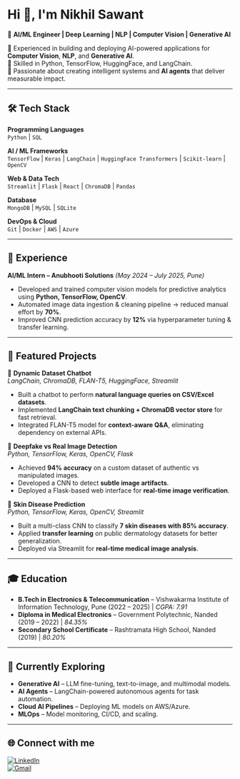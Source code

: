 # Hi 👋, I'm Nikhil Sawant  
🚀 **AI/ML Engineer | Deep Learning | NLP | Computer Vision | Generative AI**  

🔹 Experienced in building and deploying AI-powered applications for **Computer Vision**, **NLP**, and **Generative AI**.  
🔹 Skilled in Python, TensorFlow, HuggingFace, and LangChain.  
🔹 Passionate about creating intelligent systems and **AI agents** that deliver measurable impact.  

---

## 🛠️ Tech Stack  

**Programming Languages**  
`Python` | `SQL`  

**AI / ML Frameworks**  
`TensorFlow` | `Keras` | `LangChain` | `HuggingFace Transformers` | `Scikit-learn` | `OpenCV`  

**Web & Data Tech**  
`Streamlit` | `Flask` | `React` | `ChromaDB` | `Pandas`  

**Database**  
`MongoDB` | `MySQL` | `SQLite`  

**DevOps & Cloud**  
`Git` | `Docker` | `AWS` | `Azure`  

---

## 💼 Experience  

**AI/ML Intern – Anubhooti Solutions** *(May 2024 – July 2025, Pune)*  
- Developed and trained computer vision models for predictive analytics using **Python, TensorFlow, OpenCV**.  
- Automated image data ingestion & cleaning pipeline → reduced manual effort by **70%**.  
- Improved CNN prediction accuracy by **12%** via hyperparameter tuning & transfer learning.  

---

## 📌 Featured Projects  

🔹 **Dynamic Dataset Chatbot**  
*LangChain, ChromaDB, FLAN-T5, HuggingFace, Streamlit*  
- Built a chatbot to perform **natural language queries on CSV/Excel datasets**.  
- Implemented **LangChain text chunking + ChromaDB vector store** for fast retrieval.  
- Integrated FLAN-T5 model for **context-aware Q&A**, eliminating dependency on external APIs.  

🔹 **Deepfake vs Real Image Detection**  
*Python, TensorFlow, Keras, OpenCV, Flask*  
- Achieved **94% accuracy** on a custom dataset of authentic vs manipulated images.  
- Developed a CNN to detect **subtle image artifacts**.  
- Deployed a Flask-based web interface for **real-time image verification**.  

🔹 **Skin Disease Prediction**  
*Python, TensorFlow, Keras, OpenCV, Streamlit*  
- Built a multi-class CNN to classify **7 skin diseases with 85% accuracy**.  
- Applied **transfer learning** on public dermatology datasets for better generalization.  
- Deployed via Streamlit for **real-time medical image analysis**.  

---

## 🎓 Education  

- **B.Tech in Electronics & Telecommunication** – Vishwakarma Institute of Information Technology, Pune (2022 – 2025) | *CGPA: 7.91*  
- **Diploma in Medical Electronics** – Government Polytechnic, Nanded (2019 – 2022) | *84.35%*  
- **Secondary School Certificate** – Rashtramata High School, Nanded (2019) | *80.20%*  

---

## 🌱 Currently Exploring  
- **Generative AI** – LLM fine-tuning, text-to-image, and multimodal models.  
- **AI Agents** – LangChain-powered autonomous agents for task automation.  
- **Cloud AI Pipelines** – Deploying ML models on AWS/Azure.  
- **MLOps** – Model monitoring, CI/CD, and scaling.  

---

## 🌐 Connect with me  

[![LinkedIn](https://img.shields.io/badge/LinkedIn-blue?style=for-the-badge&logo=linkedin&logoColor=white)](https://www.linkedin.com/in/nikhil-sawant-403401222/)  
[![Gmail](https://img.shields.io/badge/Email-D14836?style=for-the-badge&logo=gmail&logoColor=white)](mailto:niki02182@gmail.com)  
